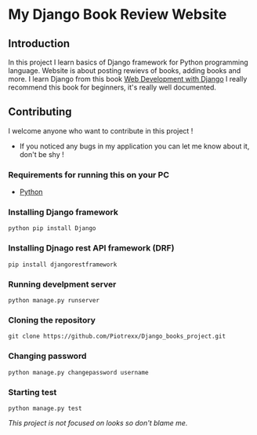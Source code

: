 # My Django Book Review Website

## Introduction

In this project I learn basics of Django framework for Python programming language.
Website is about posting rewievs of books, adding books and more. 
I learn Django from this book [Web Development with Django](https://www.amazon.com/Web-Development-Django-applications-Python-based/dp/1839212500)
I really recommend this book for beginners, it's really well documented.

## Contributing

I welcome anyone who want to contribute in this project !
- If you noticed any bugs in my application you can let me know about it, don't be shy !


### Requirements for running this on your PC 

- [Python](https://www.python.org/downloads/)

### Installing Django framework 

```shell
python pip install Django
```

### Installing Djnago rest API framework (DRF)
```shell
pip install djangorestframework
```
### Running develpment server

```shell
python manage.py runserver
```
### Cloning the repository

```shell
git clone https://github.com/Piotrexx/Django_books_project.git
```

### Changing password
```shell
python manage.py changepassword username
```

### Starting test
```shell
python manage.py test
```
<!-- # WARNING !

**IT IS WORTH TO NOTICE THAT I DON'T PUT ALL THE FILES IN THE REPOSITORY !**

I don't put files like: 
 - files from folder __pychache__
 - files from folder __migrations__


Those files goes with the Django framework when app or project created.

For better experiance first create project like this:

```shell
django-admin startproject project_name
```

And then create an app just like this:

```shell
python manage.py startapp app_name
```

When everything is readym you can copy files from the repository.

**Files from bookr folder goes to your project folder**

**Files from myapp folder goes to your app folder** -->




*This project is not focused on looks so don't blame me.*